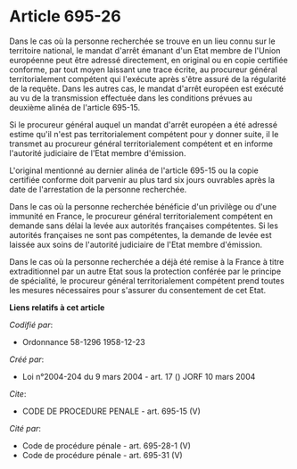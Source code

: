 # Article 695-26

Dans le cas où la personne recherchée se trouve en un lieu connu sur le territoire national, le mandat d'arrêt émanant d'un
Etat membre de l'Union européenne peut être adressé directement, en original ou en copie certifiée conforme, par tout moyen
laissant une trace écrite, au procureur général territorialement compétent qui l'exécute après s'être assuré de la régularité
de la requête. Dans les autres cas, le mandat d'arrêt européen est exécuté au vu de la transmission effectuée dans les
conditions prévues au deuxième alinéa de l'article 695-15.

Si le procureur général auquel un mandat d'arrêt européen a été adressé estime qu'il n'est pas territorialement compétent
pour y donner suite, il le transmet au procureur général territorialement compétent et en informe l'autorité judiciaire de
l'Etat membre d'émission.

L'original mentionné au dernier alinéa de l'article 695-15 ou la copie certifiée conforme doit parvenir au plus tard six
jours ouvrables après la date de l'arrestation de la personne recherchée.

Dans le cas où la personne recherchée bénéficie d'un privilège ou d'une immunité en France, le procureur général
territorialement compétent en demande sans délai la levée aux autorités françaises compétentes. Si les autorités françaises
ne sont pas compétentes, la demande de levée est laissée aux soins de l'autorité judiciaire de l'Etat membre d'émission.

Dans le cas où la personne recherchée a déjà été remise à la France à titre extraditionnel par un autre Etat sous la
protection conférée par le principe de spécialité, le procureur général territorialement compétent prend toutes les mesures
nécessaires pour s'assurer du consentement de cet Etat.

**Liens relatifs à cet article**

_Codifié par_:

  - Ordonnance 58-1296 1958-12-23

_Créé par_:

  - Loi n°2004-204 du 9 mars 2004 - art. 17 () JORF 10 mars 2004

_Cite_:

  - CODE DE PROCEDURE PENALE - art. 695-15 (V)

_Cité par_:

  - Code de procédure pénale - art. 695-28-1 (V)
  - Code de procédure pénale - art. 695-31 (V)
